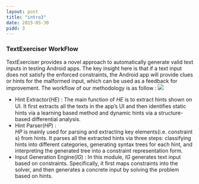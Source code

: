 ```yaml
---
layout: post
title: "intro3"
date: 2015-05-30
pidd: 3
---
```

### TextExerciser WorkFlow
TextExerciser provides a novel approach to automatically generate valid text inputs in testing Android apps. The key insight here is that if a text input does not satisfy the enforced constraints, the Android app will provide clues or hints for the malformed input, which can be used as a feedback for improvement. The workflow of our methodology is as follow :
<img src="/Prototype/pics/w1.svg">
* Hint Extractor(*HE*) : The main function of *HE* is to extract hints shown on UI. It first extracts all the texts in the app’s UI and then identiﬁes static hints via a learning based method and dynamic hints via a structure-based differential analysis. 
* Hint Parser(*HP*) : *HP* is mainly used for parsing and extracting key elements(i.e. constraints) from hints. It parses all the extracted hints via three steps: classifying hints into different categories, generating syntax trees for each hint, and interpreting the generated tree into a constraint representation form.
* Input Generation Engine(*IG*) : In this module, *IG* generates text input based on constraints. Specifically, it first maps constraints into the solver, and then generates a concrete input by solving the problem based on hints. 